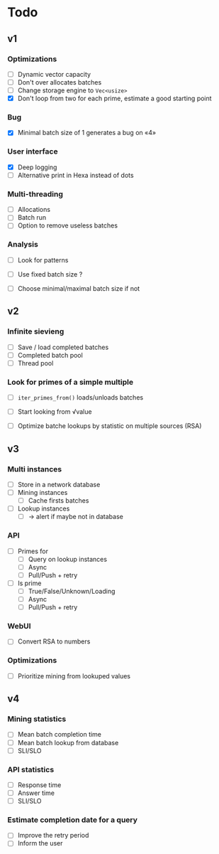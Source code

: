# Todo

## v1

### Optimizations
  - [ ] Dynamic vector capacity
  - [ ] Don't over allocates batches
  - [ ] Change storage engine to `Vec<usize>`
  - [X] Don't loop from two for each prime, estimate a good starting point

### Bug
  - [X] Minimal batch size of 1 generates a bug on «4»

### User interface
  - [X] Deep logging
  - [ ] Alternative print in Hexa instead of dots

### Multi-threading
  - [ ] Allocations
  - [ ] Batch run
  - [ ] Option to remove useless batches

### Analysis
  - [ ] Look for patterns
  - [ ] Use fixed batch size ?
  - [ ] Choose minimal/maximal batch size if not


## v2

### Infinite sievieng
  - [ ] Save / load completed batches
  - [ ] Completed batch pool
  - [ ] Thread pool

### Look for primes of a simple multiple
  - [ ] `iter_primes_from()` loads/unloads batches
  - [ ] Start looking from √value
  - [ ] Optimize batche lookups by statistic on multiple sources (RSA)


## v3

### Multi instances
  - [ ] Store in a network database
  - [ ] Mining instances
    - [ ] Cache firsts batches
  - [ ] Lookup instances
    - [ ] → alert if maybe not in database

### API
  - [ ] Primes for
    - [ ] Query on lookup instances
    - [ ] Async
    - [ ] Pull/Push + retry
  - [ ] Is prime
    - [ ] True/False/Unknown/Loading
    - [ ] Async
    - [ ] Pull/Push + retry

### WebUI
  - [ ] Convert RSA to numbers

### Optimizations
  - [ ] Prioritize mining from lookuped values


## v4

### Mining statistics
  - [ ] Mean batch completion time
  - [ ] Mean batch lookup from database
  - [ ] SLI/SLO

### API statistics
  - [ ] Response time
  - [ ] Answer time
  - [ ] SLI/SLO

### Estimate completion date for a query
  - [ ] Improve the retry period
  - [ ] Inform the user
